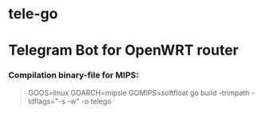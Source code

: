 # tele-go

# Telegram Bot for OpenWRT router



### Compilation binary-file for MIPS:
>    GOOS=linux GOARCH=mipsle GOMIPS=softfloat go build -trimpath -ldflags="-s -w" -o telego